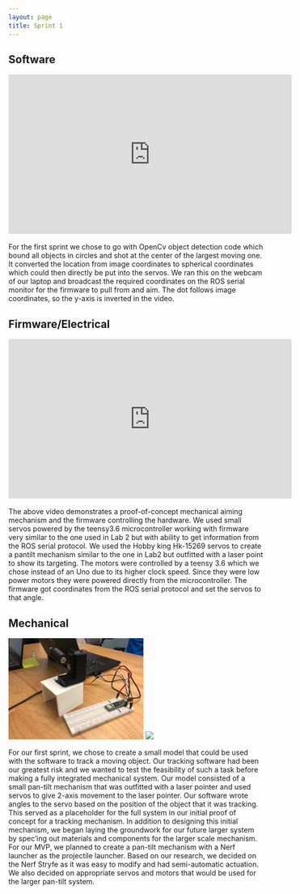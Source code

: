 ```yaml
---
layout: page
title: Sprint 1
---
```


## Software

<iframe width="560" height="315" src="https://www.youtube.com/embed/6PP5_Vex5aE" frameborder="0" allow="accelerometer; autoplay; encrypted-media; gyroscope; picture-in-picture" allowfullscreen></iframe>

For the first sprint we chose to go with OpenCv object detection code which bound all objects in circles and shot at the center of the largest moving one.
It converted the location from image coordinates to spherical coordinates which could then directly be put into the servos.
We ran this on the webcam of our laptop and broadcast the required coordinates on the ROS serial monitor for the firmware to pull from and aim.
The dot follows image coordinates, so the y-axis is inverted in the video.

## Firmware/Electrical

<iframe width="560" height="315" src="https://www.youtube.com/embed/8uvGyRd6DlQ" frameborder="0" allow="accelerometer; autoplay; encrypted-media; gyroscope; picture-in-picture" allowfullscreen></iframe>

The above video demonstrates a proof-of-concept mechanical aiming mechanism and the firmware controlling the hardware.
We used small servos powered by the teensy3.6 microcontroller working with firmware very similar to the one used in Lab 2 but with ability to get information from the ROS serial protocol.
We used the Hobby king Hk-15269 servos to create a pantilt mechanism similar to the one in Lab2 but outfitted with a laser point to show its targeting.
The motors were controlled by a teensy 3.6 which we chose instead of an Uno due to its higher clock speed.
Since they were low power motors they were powered directly from the microcontroller.
The firmware got coordinates from the ROS serial protocol and set the servos to that angle.

## Mechanical

<img src="images/sprint1mech.jpg" height="200em">
<img src="images/sprint1rend.png" height="200em">

For our first sprint, we chose to create a small model that could be used with the software to track a moving object. Our tracking software had been our greatest risk and we wanted to test the feasibility of such a task before making a fully integrated mechanical system. Our model consisted of a small pan-tilt mechanism that was outfitted with a laser pointer and used servos to give 2-axis movement to the laser pointer. Our software wrote angles to the servo based on the position of the object that it was tracking. This served as a placeholder for the full system in our initial proof of concept for a tracking mechanism. In addition to designing this initial mechanism, we began laying the groundwork for our future larger system by spec’ing out materials and components for the larger scale mechanism. For our MVP, we planned to create a pan-tilt mechanism with a Nerf launcher as the projectile launcher. Based on our research, we decided on the Nerf Stryfe as it was easy to modify and had semi-automatic actuation. We also decided on appropriate servos and motors that would be used for the larger pan-tilt system.
